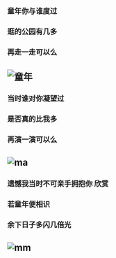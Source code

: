### 童年你与谁度过
### 逛的公园有几多
### 再走一走可以么
## ![童年](http://r.photo.store.qq.com/psb?/V14UVIPH2fOBeM/Fer0iyztwTxnCKkcdYYnFfoGNxXHWuHM1guiI9sR0G8!/r/dG0BAAAAAAAA)
### 当时谁对你凝望过
### 是否真的比我多
### 再演一演可以么
## ![ma](http://r.photo.store.qq.com/psb?/V14UVIPH2fOBeM/0gejF6EHX4qeDoeD6XCX5VyTVyzjbaG87yeWTHYRQB0!/r/dCUAAAAAAAAA)
### 遗憾我当时不可亲手拥抱你 欣赏
### 若童年便相识 
### 余下日子多闪几倍光
## ![mm](http://r.photo.store.qq.com/psb?/V14UVIPH2fOBeM/n76HsrvLNSVgKyRJ*2nJagJcF7DOLS6hwlFf8FmHfts!/r/dGwBAAAAAAAA)
